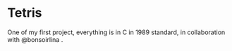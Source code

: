 # Tetris

One of my first project, everything is in C in 1989 standard, in collaboration with @bonsoirlina .

